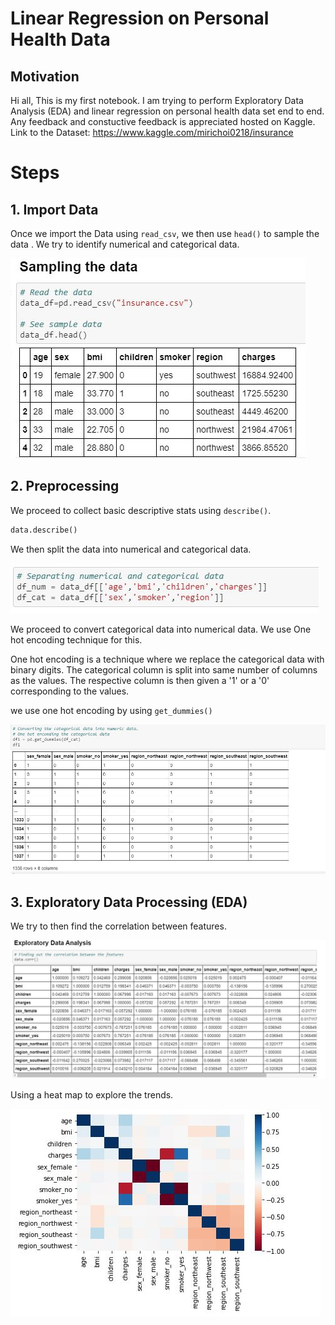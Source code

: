 # Linear Regression on Personal Health Data

## Motivation
Hi all, This is my first notebook. I am trying to perform Exploratory Data Analysis (EDA) and linear regression on personal health data set end to end. Any feedback and constuctive feedback is appreciated hosted on Kaggle. Link to the Dataset: https://www.kaggle.com/mirichoi0218/insurance

# Steps

## 1. Import Data

Once we import the Data using `read_csv`, we then use `head()` to sample the data . We try to identify numerical and categorical data.

![sample-data](assets/sample-data.JPG)

## 2. Preprocessing

We proceed to collect basic descriptive stats using `describe()`. 

```python
data.describe()
```

We then split the data into numerical and categorical data.

![preprocessing](assets/preprocessing.JPG)

We proceed to convert categorical data into numerical data. We use One hot encoding technique for this.

One hot encoding is a technique where we replace the categorical data with binary digits. The categorical column is split into same number of columns as the values. The respective column is then given a '1' or a '0' corresponding to the values.

we use one hot encoding by using `get_dummies()`

![one hot encoding](assets/one-hot-encoding.JPG)

## 3. Exploratory Data Processing (EDA)

We try to then find the correlation between features.

![eda](assets/eda.JPG)

Using a heat map to explore the trends.

![heatmap](assets/corr-heatmap.JPG)
